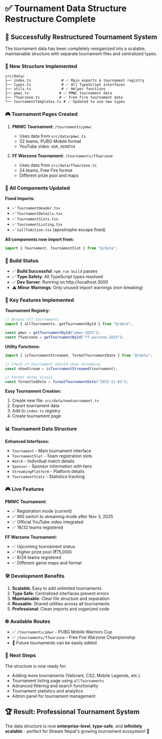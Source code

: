# ✅ Tournament Data Structure Restructure Complete

## 🎉 **Successfully Restructured Tournament System**

The tournament data has been completely reorganized into a scalable, maintainable structure with separate tournament files and centralized types.

### 📁 **New Structure Implemented**

```
src/data/
├── index.ts              # ✅ Main exports & tournament registry
├── types.ts              # ✅ All TypeScript interfaces
├── utils.ts              # ✅ Helper functions
├── pmwc.ts              # ✅ PMWC tournament data
├── ffwarzone.ts         # ✅ Free Fire tournament data
└── tournamentTemplates.ts # ✅ Updated to use new types
```

### 🎮 **Tournament Pages Created**

1. **PMWC Tournament**: `/tournaments/pmwc`

   - Uses data from `src/data/pmwc.ts`
   - 32 teams, PUBG Mobile format
   - YouTube video: `UGR_VQ5NTV4`

2. **FF Warzone Tournament**: `/tournaments/ffwarzone`
   - Uses data from `src/data/ffwarzone.ts`
   - 24 teams, Free Fire format
   - Different prize pool and maps

### 🔧 **All Components Updated**

**Fixed Imports:**

- ✅ `TournamentHeader.tsx`
- ✅ `TournamentDetails.tsx`
- ✅ `TournamentSlots.tsx`
- ✅ `TournamentListing.tsx`
- ✅ `CallToAction.tsx` (apostrophe escape fixed)

**All components now import from:**

```typescript
import { Tournament, TournamentSlot } from "@/data";
```

### 🚀 **Build Status**

- ✅ **Build Successful**: `npm run build` passes
- ✅ **Type Safety**: All TypeScript types resolved
- ✅ **Dev Server**: Running on http://localhost:3000
- ⚠️ **Minor Warnings**: Only unused import warnings (non-breaking)

### 🎯 **Key Features Implemented**

**Tournament Registry:**

```typescript
// Access all tournaments
import { allTournaments, getTournamentById } from "@/data";

const pmwc = getTournamentById("pmwc-2025");
const ffwarzone = getTournamentById("ff-warzone-2025");
```

**Utility Functions:**

```typescript
import { isTournamentStreamed, formatTournamentDate } from "@/data";

// Check if tournament should show streaming
const showStream = isTournamentStreamed(tournament);

// Format dates nicely
const formattedDate = formatTournamentDate("2025-11-01");
```

**Easy Tournament Creation:**

1. Create new file: `src/data/newtournament.ts`
2. Export tournament data
3. Add to `index.ts` registry
4. Create tournament page

### 📊 **Tournament Data Structure**

**Enhanced Interfaces:**

- `Tournament` - Main tournament interface
- `TournamentSlot` - Team registration slots
- `Match` - Individual match details
- `Sponsor` - Sponsor information with tiers
- `StreamingPlatform` - Platform details
- `TournamentStats` - Statistics tracking

### 🎮 **Live Features**

**PMWC Tournament:**

- ✅ Registration mode (current)
- ✅ Will switch to streaming mode after Nov 3, 2025
- ✅ Official YouTube video integrated
- ✅ 18/32 teams registered

**FF Warzone Tournament:**

- ✅ Upcoming tournament status
- ✅ Higher prize pool (₹75,000)
- ✅ 8/24 teams registered
- ✅ Different game maps and format

### 🛠️ **Development Benefits**

1. **Scalable**: Easy to add unlimited tournaments
2. **Type Safe**: Centralized interfaces prevent errors
3. **Maintainable**: Clear file structure and separation
4. **Reusable**: Shared utilities across all tournaments
5. **Professional**: Clean imports and organized code

### 🌐 **Available Routes**

- ✅ `/tournaments/pmwc` - PUBG Mobile Warriors Cup
- ✅ `/tournaments/ffwarzone` - Free Fire Warzone Championship
- 🔄 Future tournaments can be easily added

### 🎯 **Next Steps**

The structure is now ready for:

- Adding more tournaments (Valorant, CS2, Mobile Legends, etc.)
- Tournament listing page using `allTournaments`
- Advanced filtering and search functionality
- Tournament statistics and analytics
- Admin panel for tournament management

## 🏆 **Result: Professional Tournament System**

The data structure is now **enterprise-level**, **type-safe**, and **infinitely scalable** - perfect for Stream Nepal's growing tournament ecosystem! 🚀
